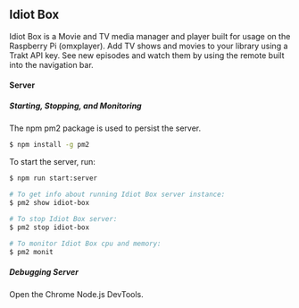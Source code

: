 ## Idiot Box

Idiot Box is a Movie and TV media manager and player built for usage on the Raspberry Pi (omxplayer). Add TV shows and movies to your library using a Trakt API key. See new episodes and watch them by using the remote built into the navigation bar.

#### Server

##### Starting, Stopping, and Monitoring
The npm pm2 package is used to persist the server.
```sh
$ npm install -g pm2
```
To start the server, run:
```sh
$ npm run start:server

# To get info about running Idiot Box server instance:
$ pm2 show idiot-box

# To stop Idiot Box server:
$ pm2 stop idiot-box

# To monitor Idiot Box cpu and memory:
$ pm2 monit
```

##### Debugging Server

Open the Chrome Node.js DevTools.
